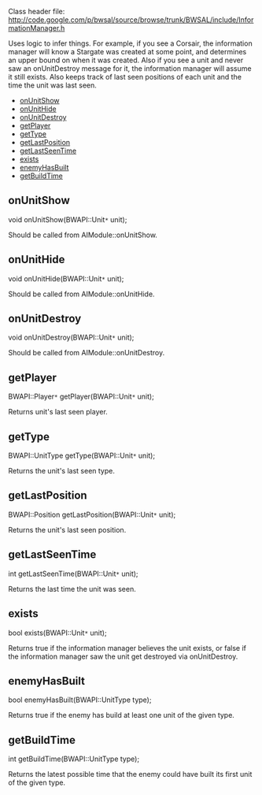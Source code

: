 Class header file: http://code.google.com/p/bwsal/source/browse/trunk/BWSAL/include/InformationManager.h

Uses logic to infer things. For example, if you see a Corsair, the information manager will know a Stargate was created at some point, and determines an upper bound on when it was created. Also if you see a unit and never saw an onUnitDestroy message for it, the information manager will assume it still exists. Also keeps track of last seen positions of each unit and the time the unit was last seen.

  * [onUnitShow](#onUnitShow.md)
  * [onUnitHide](#onUnitHide.md)
  * [onUnitDestroy](#onUnitDestroy.md)
  * [getPlayer](#getPlayer.md)
  * [getType](#getType.md)
  * [getLastPosition](#getLastPosition.md)
  * [getLastSeenTime](#getLastSeenTime.md)
  * [exists](#exists.md)
  * [enemyHasBuilt](#enemyHasBuilt.md)
  * [getBuildTime](#getBuildTime.md)

## onUnitShow ##
void onUnitShow(BWAPI::Unit`*` unit);

Should be called from AIModule::onUnitShow.

## onUnitHide ##
void onUnitHide(BWAPI::Unit`*` unit);

Should be called from AIModule::onUnitHide.

## onUnitDestroy ##
void onUnitDestroy(BWAPI::Unit`*` unit);

Should be called from AIModule::onUnitDestroy.

## getPlayer ##
BWAPI::Player`*` getPlayer(BWAPI::Unit`*` unit);

Returns unit's last seen player.

## getType ##
BWAPI::UnitType getType(BWAPI::Unit`*` unit);

Returns the unit's last seen type.

## getLastPosition ##
BWAPI::Position getLastPosition(BWAPI::Unit`*` unit);

Returns the unit's last seen position.

## getLastSeenTime ##
int getLastSeenTime(BWAPI::Unit`*` unit);

Returns the last time the unit was seen.

## exists ##
bool exists(BWAPI::Unit`*` unit);

Returns true if the information manager believes the unit exists, or false if the information manager saw the unit get destroyed via onUnitDestroy.

## enemyHasBuilt ##
bool enemyHasBuilt(BWAPI::UnitType type);

Returns true if the enemy has build at least one unit of the given type.

## getBuildTime ##
int getBuildTime(BWAPI::UnitType type);

Returns the latest possible time that the enemy could have built its first unit of the given type.
